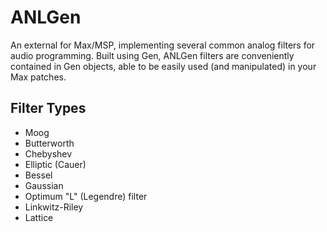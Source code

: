 # ANLGen
An external for Max/MSP, implementing several common analog filters for audio programming. Built using Gen, ANLGen filters are conveniently contained in Gen objects, able to be easily used (and manipulated) in your Max patches. 

## Filter Types
- Moog 
- Butterworth
- Chebyshev
- Elliptic (Cauer)
- Bessel
- Gaussian
- Optimum "L" (Legendre) filter
- Linkwitz-Riley
- Lattice

